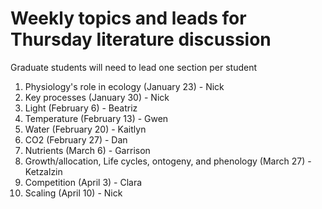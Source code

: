 # Weekly topics and leads for Thursday literature discussion

Graduate students will need to lead one section per student

1. Physiology's role in ecology (January 23) - Nick
2. Key processes (January 30) - Nick
3. Light (February 6) - Beatriz
4. Temperature (February 13) - Gwen
5. Water (February 20) - Kaitlyn
6. CO2 (February 27) - Dan
7. Nutrients (March 6) - Garrison
8. Growth/allocation, Life cycles, ontogeny, and phenology (March 27) - Ketzalzin
9. Competition (April 3) - Clara
10. Scaling (April 10) - Nick
